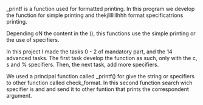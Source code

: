 _printf is a function used for formatted printing. In this program we develop the function for simple printing and thekjlllllllhhh format specificatrions printing.

Depending oN the content in the (), this functions use the simple printing or the use of specifiers.

In this project I made the tasks 0 - 2 of mandatory part, and the 14 advanced tasks. The first task develop the function as such, only with the c, s and % specifiers. Then, the next task, add more specifiers.


We used a principal function called _printf() for give the string or specifiers to other function called check_format. In this second function search wich specifier is and and send it to other funtion that prints the correspondent argument.
